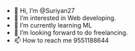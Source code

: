 - 👋 Hi, I’m @Suriyan27
- 👀 I’m interested in Web developing.
- 🌱 I’m currently learning ML
- 💞️ I’m looking forward to do freelancing.
- 📫 How to reach me 9551188644

<!---
Suriyan27/Suriyan27 is a ✨ special ✨ repository because its `README.md` (this file) appears on your GitHub profile.
You can click the Preview link to take a look at your changes.
--->
